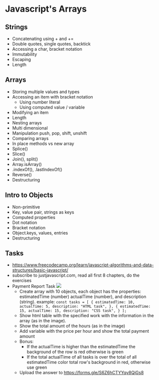 
# Javascript's Arrays

## Strings
* Concatenating using + and +=
* Double quotes, single quotes, backtick
* Accessing a char, bracket notation
* Immutability
* Escaping
* Length


## Arrays
* Storing multiple values and types
* Accessing an item with bracket notation
    * Using number literal
    * Using computed value / variable
* Modifying an item
* Length
* Nesting arrays
* Multi dimensional
* Manipulation push, pop, shift, unshift
* Comparing arrays
* In place methods vs new array
* Splice()
* Slice()
* Join(), split()
* Array.isArray()
* .indexOf(), .lastIndexOf()
* Reverse()
* Destructuring

## Intro to Objects
* Non-primitive
* Key, value pair, strings as keys
* Computed properties
* Dot notation
* Bracket notation
* Object.keys, values, entries
* Destructuring

## Tasks
 * https://www.freecodecamp.org/learn/javascript-algorithms-and-data-structures/basic-javascript/
 * subscribe to justjavascript.com, read all first 8 chapters, do the exercises
 * Payment Report Task
 ![](https://i.imgur.com/seFFrz8.png)
	 * Create array with 10 objects, each object has the properties: estimatedTime (number) actualTime (number), and description (string).
	 example: ``` const tasks = [
  {
    estimatedTime: 10,
    actualTime: 5,
    description: "HTML task",
  },
  {
    estimatedTime: 15,
    actualTime: 15,
    description: "CSS task",
  }
]; ```
	 * Show html table with the specified work with the information in the array (as in the image).
	 * Show the total amount of the hours (as in the image) 
	 * Add variable with the price per hour and show the total payment amount 
	 * Bonus:
		 * If the actualTime is higher than the estimatedTime the background of the row is red otherwise is green
		 *  If the total actualTime of all tasks is over the total of all estimatedTime color total row's background in red, otherwise use green
	 * Upload the answer to https://forms.gle/S6Z6hCTYYqv8QjGs8
